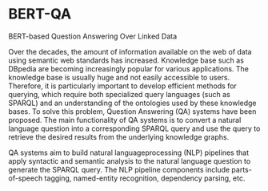 # BERT-QA
BERT-based Question Answering Over Linked Data

Over the decades, the amount of information available on the web of data using semantic web 
standards has increased. Knowledge base such as DBpedia are becoming increasingly popular 
for various applications. The knowledge base is usually huge and not easily accessible to users. 
Therefore, it is particularly important to develop efficient methods for querying,
which require both specialized query languages (such as SPARQL) and an understanding of
the ontologies used by these knowledge bases. To solve this problem, Question Answering 
(QA) systems have been proposed. The main functionality of QA systems is to convert a 
natural language question into a corresponding SPARQL query and use the query to retrieve
the desired results from the underlying knowledge graphs. 
   
QA systems aim to build natural languageprocessing (NLP) pipelines that apply syntactic
and semantic analysis to the natural language question to generate the SPARQL query. 
The NLP pipeline components include parts-of-speech tagging, named-entity recognition, 
dependency parsing, etc.

